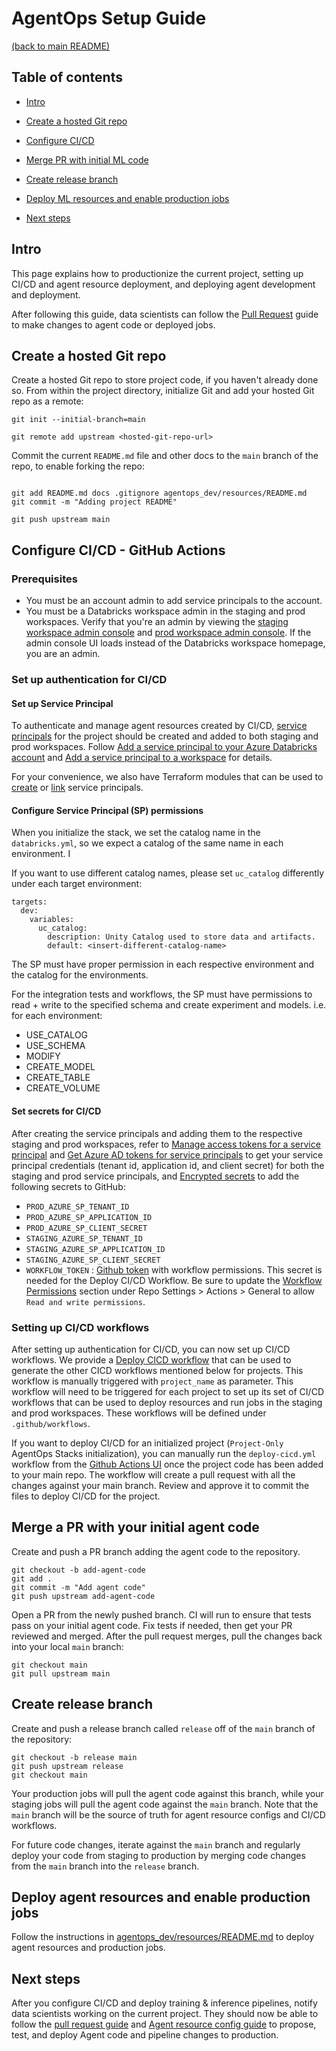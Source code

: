 # AgentOps Setup Guide
[(back to main README)](../README.md)

## Table of contents
* [Intro](#intro)
* [Create a hosted Git repo](#create-a-hosted-git-repo)
* [Configure CI/CD](#configure-cicd---github-actions)
* [Merge PR with initial ML code](#merge-a-pr-with-your-initial-ml-code)
* [Create release branch](#create-release-branch)

* [Deploy ML resources and enable production jobs](#deploy-ml-resources-and-enable-production-jobs)
* [Next steps](#next-steps)

## Intro
This page explains how to productionize the current project, setting up CI/CD and agent resource deployment, and deploying agent development and deployment.

After following this guide, data scientists can follow the [Pull Request](pull-request.md) guide to make changes to agent code or deployed jobs.

## Create a hosted Git repo
Create a hosted Git repo to store project code, if you haven't already done so. From within the project
directory, initialize Git and add your hosted Git repo as a remote:
```
git init --initial-branch=main
```

```
git remote add upstream <hosted-git-repo-url>
```

Commit the current `README.md` file and other docs to the `main` branch of the repo, to enable forking the repo:
```

git add README.md docs .gitignore agentops_dev/resources/README.md
git commit -m "Adding project README"

git push upstream main
```

## Configure CI/CD - GitHub Actions

### Prerequisites
* You must be an account admin to add service principals to the account.
* You must be a Databricks workspace admin in the staging and prod workspaces. 
  Verify that you're an admin by viewing the
  [staging workspace admin console](https://adb-2350455894922354.14.azuredatabricks.net#setting/accounts) and
  [prod workspace admin console](https://adb-2350455894922354.14.azuredatabricks.net#setting/accounts). 
  If the admin console UI loads instead of the Databricks workspace homepage, you are an admin.

### Set up authentication for CI/CD
#### Set up Service Principal

To authenticate and manage agent resources created by CI/CD, 
[service principals](https://learn.microsoft.com/azure/databricks/administration-guide/users-groups/service-principals)
for the project should be created and added to both staging and prod workspaces. Follow
[Add a service principal to your Azure Databricks account](https://learn.microsoft.com/azure/databricks/administration-guide/users-groups/service-principals#--add-a-service-principal-to-your-azure-databricks-account)
and [Add a service principal to a workspace](https://learn.microsoft.com/azure/databricks/administration-guide/users-groups/service-principals#--add-a-service-principal-to-a-workspace)
for details.

For your convenience, we also have Terraform modules that can be used to [create](https://registry.terraform.io/modules/databricks/mlops-azure-project-with-sp-creation/databricks/latest) or [link](https://registry.terraform.io/modules/databricks/mlops-azure-project-with-sp-linking/databricks/latest) service principals.



#### Configure Service Principal (SP) permissions 
When you initialize the stack, we set the catalog name in the `databricks.yml`, so we expect a catalog of the same name in each environment. I

If you want to use different catalog names, please set `uc_catalog` differently under each target environment: 

```
targets:
  dev:
    variables:
      uc_catalog: 
        description: Unity Catalog used to store data and artifacts.
        default: <insert-different-catalog-name>

```

The SP must have proper permission in each respective environment and the catalog for the environments.

For the integration tests and workflows, the SP must have permissions to read + write to the specified schema and create experiment and models. 
i.e. for each environment:
- USE_CATALOG
- USE_SCHEMA
- MODIFY
- CREATE_MODEL
- CREATE_TABLE
- CREATE_VOLUME

#### Set secrets for CI/CD

After creating the service principals and adding them to the respective staging and prod workspaces, refer to
[Manage access tokens for a service principal](https://learn.microsoft.com/azure/databricks/administration-guide/users-groups/service-principals#--manage-access-tokens-for-a-service-principal)
and [Get Azure AD tokens for service principals](https://learn.microsoft.com/azure/databricks/dev-tools/api/latest/aad/service-prin-aad-token)
to get your service principal credentials (tenant id, application id, and client secret) for both the staging and prod service principals, and [Encrypted secrets](https://docs.github.com/en/actions/security-guides/encrypted-secrets)
to add the following secrets to GitHub:
- `PROD_AZURE_SP_TENANT_ID`
- `PROD_AZURE_SP_APPLICATION_ID`
- `PROD_AZURE_SP_CLIENT_SECRET`
- `STAGING_AZURE_SP_TENANT_ID`
- `STAGING_AZURE_SP_APPLICATION_ID`
- `STAGING_AZURE_SP_CLIENT_SECRET`
- `WORKFLOW_TOKEN` : [Github token](https://docs.github.com/en/authentication/keeping-your-account-and-data-secure/managing-your-personal-access-tokens#creating-a-personal-access-token-classic) with workflow permissions. This secret is needed for the Deploy CI/CD Workflow.
Be sure to update the [Workflow Permissions](https://docs.github.com/en/actions/security-guides/automatic-token-authentication#modifying-the-permissions-for-the-github_token) section under Repo Settings > Actions > General to allow `Read and write permissions`.


### Setting up CI/CD workflows
After setting up authentication for CI/CD, you can now set up CI/CD workflows. We provide a [Deploy CICD workflow](../.github/workflows/deploy-cicd.yml) that can be used to generate the other CICD workflows mentioned below for projects. 
This workflow is manually triggered with `project_name` as parameter. This workflow will need to be triggered for each project to set up its set of CI/CD workflows that can be used to deploy resources and run jobs in the staging and prod workspaces. 
These workflows will be defined under `.github/workflows`.

If you want to deploy CI/CD for an initialized project (`Project-Only` AgentOps Stacks initialization), you can manually run the `deploy-cicd.yml` workflow from the [Github Actions UI](https://docs.github.com/en/actions/using-workflows/manually-running-a-workflow?tool=webui) once the project code has been added to your main repo. The workflow will create a pull request with all the changes against your main branch. Review and approve it to commit the files to deploy CI/CD for the project. 



## Merge a PR with your initial agent code
Create and push a PR branch adding the agent code to the repository.

```
git checkout -b add-agent-code
git add .
git commit -m "Add agent code"
git push upstream add-agent-code
```

Open a PR from the newly pushed branch. CI will run to ensure that tests pass
on your initial agent code. Fix tests if needed, then get your PR reviewed and merged.
After the pull request merges, pull the changes back into your local `main`
branch:

```
git checkout main
git pull upstream main
```

## Create release branch
Create and push a release branch called `release` off of the `main` branch of the repository:
```
git checkout -b release main
git push upstream release
git checkout main
```

Your production jobs will pull the agent code against this branch, while your staging jobs will pull the agent code against the `main` branch. Note that the `main` branch will be the source of truth for agent resource configs and CI/CD workflows.

For future code changes, iterate against the `main` branch and regularly deploy your code from staging to production by merging code changes from the `main` branch into the `release` branch.

## Deploy agent resources and enable production jobs
Follow the instructions in [agentops_dev/resources/README.md](../agentops_dev/resources/README.md) to deploy agent resources and production jobs.

## Next steps
After you configure CI/CD and deploy training & inference pipelines, notify data scientists working
on the current project. They should now be able to follow the
[pull request guide](pull-request.md) and 
[Agent resource config guide](../agentops_dev/resources/README.md)  to propose, test, and deploy
Agent code and pipeline changes to production.